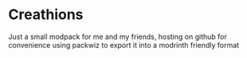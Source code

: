 # Creathions
Just a small modpack for me and my friends, hosting on github for convenience using packwiz to export it into a modrinth friendly format
